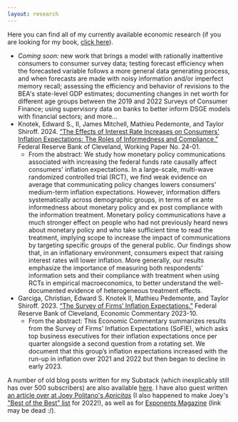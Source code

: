```yaml
---
layout: research
---
```


Here you can find all of my currently available economic research (if you are looking for my book, [click here](https://taylorshiroff.github.io/next_year)).

* *Coming soon:* new work that brings a model with rationally inattentive consumers to consumer survey data; testing forecast efficiency when the forecasted variable follows a more general data generating process, and when forecasts are made with noisy information and/or imperfect memory recall; assessing the efficiency and behavior of revisions to the BEA's state-level GDP estimates; documenting changes in net worth for different age groups between the 2019 and 2022 Surveys of Consumer Finance; using supervisory data on banks to better inform DSGE models with financial sectors; and more...
* Knotek, Edward S., II, James Mitchell, Mathieu Pedemonte, and Taylor Shiroff. 2024. [“The Effects of Interest Rate Increases on Consumers' Inflation Expectations: The Roles of Informedness and Compliance.”](https://doi.org/10.26509/frbc-wp-202401) Federal Reserve Bank of Cleveland, Working Paper No. 24-01. 
  * From the abstract: We study how monetary policy communications associated with increasing the federal funds rate causally affect consumers' inflation expectations. In a large-scale, multi-wave randomized controlled trial (RCT), we find weak evidence on average that communicating policy changes lowers consumers' medium-term inflation expectations. However, information differs systematically across demographic groups, in terms of ex ante informedness about monetary policy and ex post compliance with the information treatment. Monetary policy communications have a much stronger effect on people who had not previously heard news about monetary policy and who take sufficient time to read the treatment, implying scope to increase the impact of communications by targeting specific groups of the general public. Our findings show that, in an inflationary environment, consumers expect that raising interest rates will lower inflation. More generally, our results emphasize the importance of measuring both respondents' information sets and their compliance with treatment when using RCTs in empirical macroeconomics, to better understand the well-documented evidence of heterogeneous treatment effects.
* Garciga, Christian, Edward S. Knotek II, Mathieu Pedemonte, and Taylor Shiroff. 2023. [“The Survey of Firms’ Inflation Expectations.”](https://doi.org/10.26509/frbc-ec-202310) Federal Reserve Bank of Cleveland, Economic Commentary 2023-10. 
  * From the abstract: This Economic Commentary summarizes results from the Survey of Firms’ Inflation Expectations (SoFIE), which asks top business executives for their inflation expectations once per quarter alongside a second question from a rotating set. We document that this group’s inflation expectations increased with the run-up in inflation over 2021 and 2022 but then began to decline in early 2023. 

A number of old blog posts written for my Substack (which inexplicably still has over 500 subscribers) are also available [here](https://taylorshiroff.substack.com). I have also guest written [an article over at Joey Politano's *Apricitas*](https://www.apricitas.io/p/why-we-shouldnt-doom-over-labor-force) (I also happened to make Joey's ["Best of the Best" list](https://www.apricitas.io/p/the-best-of-the-best-who-to-follow) for 2022!), as well as for [Exponents Magazine](https://cnliberalism.org/2021/09/29/its-time-for-a-new-debt-ceiling/) (link may be dead :/).
